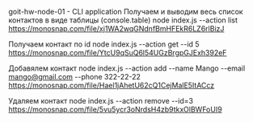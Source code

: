 goit-hw-node-01 - CLI application
Получаем и выводим весь список контактов в виде таблицы (console.table)
node index.js --action list https://monosnap.com/file/xj1WA2wqGNdnfBmHFEkR6LZ6rlBizJ

Получаем контакт по id
node index.js --action get --id 5 https://monosnap.com/file/YtcU9qSuQ6l54UGzBrgpGJExh392eF

Добавялем контакт
node index.js --action add --name Mango --email mango@gmail.com --phone 322-22-22 https://monosnap.com/file/Hael1jAhetU62cQ1CejMalE5ItACcz

Удаляем контакт
node index.js --action remove --id=3 https://monosnap.com/file/5vu5ycr3oNrdsH4zb9tkxOlBWFoUI9
